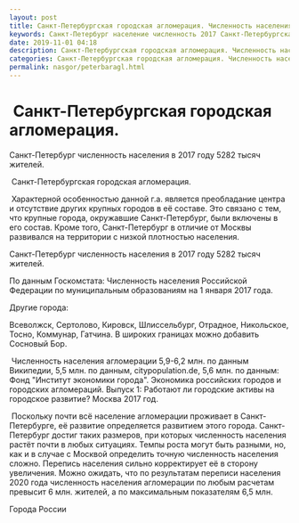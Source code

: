 ```yaml
---
layout: post
title: Санкт-Петербургская городская агломерация. Численность населения Санкт-Петербурга
keywords: Санкт-Петербург население численность 2017 Санкт-Петербургская городская агломерация.
date: 2019-11-01 04:18
description: Санкт-Петербургская городская агломерация. Численность населения Санкт-Петербурга 2017
categories: Санкт-Петербургская городская агломерация. Численность населения Санкт-Петербурга 2017
permalink: nasgor/peterbaragl.html
---
```


#  Санкт-Петербургская городская агломерация.

Санкт-Петербург численность населения в 2017 году 5282 тысяч жителей.


 Санкт-Петербургская городская агломерация.



 Характерной особенностью данной г.а. является преобладание центра и отсутствие других крупных городов в её составе. Это связано с тем, что крупные города, окружавшие Санкт-Петербург, были включены в его состав. Кроме того, Санкт-Петербург в отличие от Москвы развивался на территории с низкой плотностью населения.



Санкт-Петербург численность населения в 2017 году 5282 тысяч жителей.


По данным Госкомстата: Численность населения Российской Федерации по муниципальным образованиям на 1 января 2017 года.


Другие города:


Всеволжск, Сертолово, Кировск, Шлиссельбург, Отрадное, Никольское, Тосно, Коммунар, Гатчина. В широких границах можно добавить Сосновый Бор.




 Численность населения агломерации 5,9-6,2 млн. по данным Википедии, 5,5 млн. по данным, citypopulation.de, 5,6 млн. по данным: Фонд &#34;Институт экономики города&#34;. Экономика российских городов и городских агломераций. Выпуск 1: Работают ли городские активы на городское развитие? Москва 2017 год. 




 Поскольку почти всё население агломерации проживает в Санкт-Петербурге, её развитие определяется развитием этого города. Санкт-Петербург достиг таких размеров, при которых численность населения растёт почти в любых ситуациях. Темпы роста могут быть разными, но, как и в случае с Москвой определить точную численность населения сложно. Перепись населения сильно корректирует её в сторону увеличения. Можно ожидать, что по результатам переписи населения 2020 года численность населения агломерации по любым расчетам превысит 6 млн. жителей, а по максимальным показателям 6,5 млн.  



Города России

		
